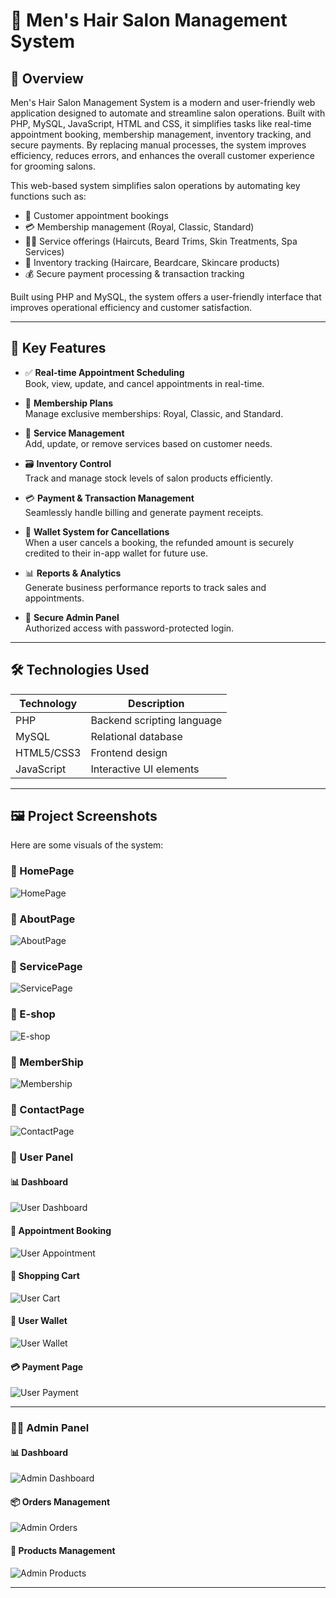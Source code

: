 # 💈 Men's Hair Salon Management System

## 📖 Overview

Men's Hair Salon Management System is a modern and user-friendly web application designed to automate and streamline salon operations. Built with PHP, MySQL, JavaScript, HTML and CSS, it simplifies tasks like real-time appointment booking, membership management, inventory tracking, and secure payments. By replacing manual processes, the system improves efficiency, reduces errors, and enhances the overall customer experience for grooming salons.

This web-based system simplifies salon operations by automating key functions such as:

- 📅 Customer appointment bookings
- 💳 Membership management (Royal, Classic, Standard)
- 💇‍♂️ Service offerings (Haircuts, Beard Trims, Skin Treatments, Spa Services)
- 🧴 Inventory tracking (Haircare, Beardcare, Skincare products)
- 💰 Secure payment processing & transaction tracking

Built using PHP and MySQL, the system offers a user-friendly interface that improves operational efficiency and customer satisfaction.

---

## 🧩 Key Features

- ✅ **Real-time Appointment Scheduling**  
  Book, view, update, and cancel appointments in real-time.

- 👑 **Membership Plans**  
  Manage exclusive memberships: Royal, Classic, and Standard.

- 💆 **Service Management**  
  Add, update, or remove services based on customer needs.

- 🗃️ **Inventory Control**  
  Track and manage stock levels of salon products efficiently.

- 💳 **Payment & Transaction Management**  
  Seamlessly handle billing and generate payment receipts.

- 💼 **Wallet System for Cancellations**  
  When a user cancels a booking, the refunded amount is securely credited to their in-app wallet for future use.

- 📊 **Reports & Analytics**  
  Generate business performance reports to track sales and appointments.

- 🔐 **Secure Admin Panel**  
  Authorized access with password-protected login.

---

## 🛠️ Technologies Used

| Technology | Description               |
|------------|---------------------------|
| PHP        | Backend scripting language |
| MySQL      | Relational database       |
| HTML5/CSS3 | Frontend design           |
| JavaScript | Interactive UI elements   |

---

## 🖼️ Project Screenshots

Here are some visuals of the system:

### 🔹 HomePage

![HomePage](screenshots/home.png)

### 🔹 AboutPage

![AboutPage](screenshots/about.png)

### 🔹 ServicePage

![ServicePage](screenshots/service.png)

### 🔹 E-shop

![E-shop](screenshots/inventry.png)

### 🔹 MemberShip

![Membership](screenshots/membership.png)

### 🔹 ContactPage

![ContactPage](screenshots/contact.png)

### 👤 User Panel

#### 📊 Dashboard

![User Dashboard](screenshots/user-dashboard.png)

#### 📅 Appointment Booking

![User Appointment](screenshots/user-appointment.png)

#### 🛒 Shopping Cart

![User Cart](screenshots/user-cart.png)

#### 💼 User Wallet

![User Wallet](screenshots/user-wallet.png)

#### 💳 Payment Page  

![User Payment](screenshots/user-payment.png)

---

### 🧑‍💼 Admin Panel

#### 📊 Dashboard

![Admin Dashboard](screenshots/admin-dashboard.png)

#### 📦 Orders Management

![Admin Orders](screenshots/admin-orders.png)

#### 🧴 Products Management

![Admin Products](screenshots/admin-product.png)

---
